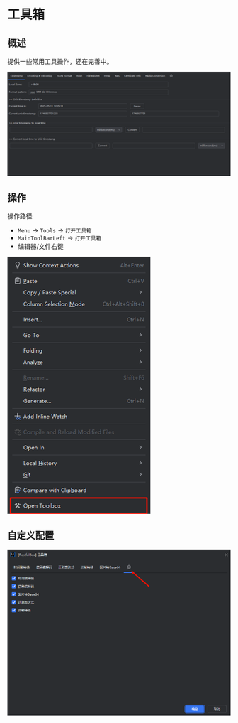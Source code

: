 # 工具箱

## 概述
提供一些常用工具操作，还在完善中。

![1717342213206.png](images/1717342213206.png)

## 操作

操作路径

- `Menu` -> `Tools` -> `打开工具箱`
- `MainToolBarLeft` -> `打开工具箱`
- 编辑器/文件右键

![img.png](images/1724581651953.png)

## 自定义配置

![img.png](images/1717503750767.png)